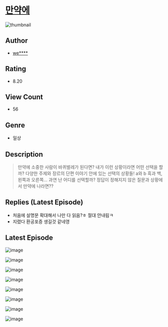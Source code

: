 # [만약에](https://comic.naver.com/challenge/list?titleId=810654)
![thumbnail](https://image-comic.pstatic.net/user_contents_data/challenge_comic/2023/05/24/354475/upload_3630576838796195126_480x623.jpeg)

## Author
- [we****](https://comic.naver.com/artistTitle?id=354475)

## Rating
- 8.20

## View Count
- 56

## Genre
- 일상

## Description
> 만약에 소중한 사람이 바퀴벌레가 된다면? 내가 이런 상황이라면 어떤 선택을 할까? 다양한 주제와 장르의 단편 이야기 안에 있는 선택의 상황들! a와 b 흑과 백, 왼쪽과 오른쪽… 과연 난 어디를 선택할까? 정답이 정해지지 않은 질문과 상황에서 만약에 나라면??

## Replies (Latest Episode)
- 처음에 설명문 확대해서 나만 다 읽음?ㅎ 절대 안내림ㅋ
- 지렸다 환공포증 생길것 같네영

## Latest Episode
![image](https://image-comic.pstatic.net/user_contents_data/challenge_comic/2023/05/24/354475/upload_7306354162386166835.jpeg)

![image](https://image-comic.pstatic.net/user_contents_data/challenge_comic/2023/05/24/354475/upload_7016944882088621669.jpeg)

![image](https://image-comic.pstatic.net/user_contents_data/challenge_comic/2023/05/24/354475/upload_3979321036422407267.jpeg)

![image](https://image-comic.pstatic.net/user_contents_data/challenge_comic/2023/05/24/354475/upload_3918806987331560243.jpeg)

![image](https://image-comic.pstatic.net/user_contents_data/challenge_comic/2023/05/24/354475/upload_7089565460439904308.jpeg)

![image](https://image-comic.pstatic.net/user_contents_data/challenge_comic/2023/05/24/354475/upload_3762586210626910261.jpeg)

![image](https://image-comic.pstatic.net/user_contents_data/challenge_comic/2023/05/24/354475/upload_3616728284457362277.jpeg)

![image](https://image-comic.pstatic.net/user_contents_data/challenge_comic/2023/05/24/354475/upload_7378644852103589936.jpeg)

